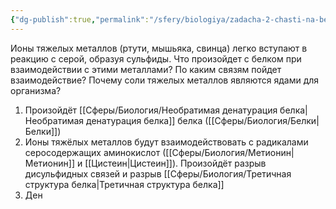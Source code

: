 ```yaml
---
{"dg-publish":true,"permalink":"/sfery/biologiya/zadacha-2-chasti-na-belki-i-iony-tyazhyolyh-metallov/","tags":["Общаябиология"]}
---
```


Ионы тяжелых металлов (ртути, мышьяка, свинца) легко вступают в реакцию с серой, образуя сульфиды. Что произойдет с белком при взаимодействии с этими металлами? По каким связям пойдет взаимодействие? Почему соли тяжелых металлов являются ядами для организма?
1. Произойдёт [[Сферы/Биология/Необратимая денатурация белка\|Необратимая денатурация белка]] белка ([[Сферы/Биология/Белки\|Белки]])
2. Ионы тяжёлых металлов будут взаимодействовать с радикалами серосодержащих аминокислот ([[Сферы/Биология/Метионин\|Метионин]] и [[Цистеин\|Цистеин]]). Произойдёт разрыв дисульфидных связей и разрыв [[Сферы/Биология/Третичная структура белка\|Третичная структура белка]]
3. Ден